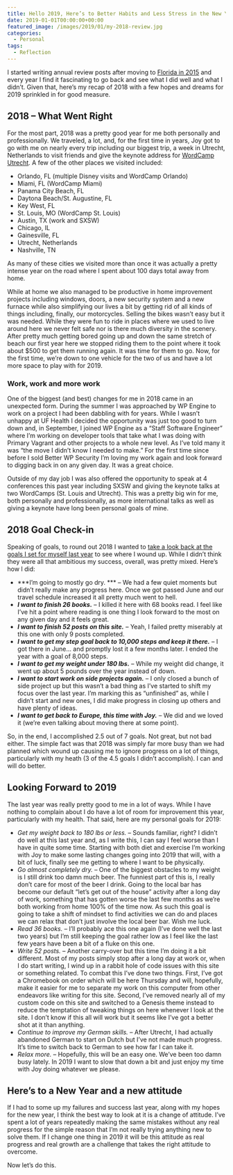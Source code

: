```yaml
---
title: Hello 2019, Here’s to Better Habits and Less Stress in the New Year
date: 2019-01-01T00:00:00+00:00
featured_image: /images/2019/01/my-2018-review.jpg
categories:
  - Personal
tags:
  - Reflection
---
```


I started writing annual review posts after moving to [Florida in 2015][1] and every year I find it fascinating to go back and see what I did well and what I didn’t. Given that, here’s my recap of 2018 with a few hopes and dreams for 2019 sprinkled in for good measure.

## 2018 – What Went Right

For the most part, 2018 was a pretty good year for me both personally and professionally. We traveled, a lot, and, for the first time in years, Joy got to go with me on nearly every trip including our biggest trip, a week in Utrecht, Netherlands to visit friends and give the keynote address for [WordCamp Utrecht][2]. A few of the other places we visited included:

* Orlando, FL (multiple Disney visits and WordCamp Orlando)
* Miami, FL (WordCamp Miami)
* Panama City Beach, FL
* Daytona Beach/St. Augustine, FL
* Key West, FL
* St. Louis, MO (WordCamp St. Louis)
* Austin, TX (work and SXSW)
* Chicago, IL
* Gainesville, FL
* Utrecht, Netherlands
* Nashville, TN

As many of these cities we visited more than once it was actually a pretty intense year on the road where I spent about 100 days total away from home.

While at home we also managed to be productive in home improvement projects including windows, doors, a new security system and a new furnace while also simplifying our lives a bit by getting rid of all kinds of things including, finally, our motorcycles. Selling the bikes wasn’t easy but it was needed. While they were fun to ride in places where we used to live around here we never felt safe nor is there much diversity in the scenery. After pretty much getting bored going up and down the same stretch of beach our first year here we stopped riding them to the point where it took about $500 to get them running again. It was time for them to go. Now, for the first time, we’re down to one vehicle for the two of us and have a lot more space to play with for 2019.

### Work, work and more work

One of the biggest (and best) changes for me in 2018 came in an unexpected form. During the summer I was approached by WP Engine to work on a project I had been dabbling with for years. While I wasn’t unhappy at UF Health I decided the opportunity was just too good to turn down and, in September, I joined WP Engine as a “Staff Software Engineer” where I’m working on developer tools that take what I was doing with Primary Vagrant and other projects to a whole new level. As I’ve told many it was “the move I didn’t know I needed to make.” For the first time since before I sold Better WP Security I’m loving my work again and look forward to digging back in on any given day. It was a great choice.

Outside of my day job I was also offered the opportunity to speak at 4 conferences this past year including SXSW and giving the keynote talks at two WordCamps (St. Louis and Utrecht). This was a pretty big win for me, both personally and professionally, as more international talks as well as giving a keynote have long been personal goals of mine.

## 2018 Goal Check-in

Speaking of goals, to round out 2018 I wanted to [take a look back at the goals I set for myself last year][3] to see where I wound up. While I didn’t think they were all that ambitious my success, overall, was pretty mixed. Here’s how I did:

* ***I’m going to mostly go dry. *** – We had a few quiet moments but didn’t really make any progress here. Once we got passed June and our travel schedule increased it all pretty much went to hell.
* ***I want to finish 26 books.*** – I killed it here with 68 books read. I feel like I’ve hit a point where reading is one thing I look forward to the most on any given day and it feels great.
* ***I want to finish 52 posts on this site.*** – Yeah, I failed pretty miserably at this one with only 9 posts completed.
* ***I want to get my step goal back to 10,000 steps and keep it there.*** – I got there in June… and promptly lost it a few months later. I ended the year with a goal of 8,000 steps.
* ***I want to get my weight under 180 lbs.*** – While my weight did change, it went up about 5 pounds over the year instead of down.
* ***I want to start work on side projects again.*** – I only closed a bunch of side project up but this wasn’t a bad thing as I’ve started to shift my focus over the last year. I’m marking this as “unfinished” as, while I didn’t start and new ones, I did make progress in closing up others and have plenty of ideas.
* ***I want to get back to Europe, this time with Joy.*** – We did and we loved it (we’re even talking about moving there at some point).

So, in the end, I accomplished 2.5 out of 7 goals. Not great, but not bad either. The simple fact was that 2018 was simply far more busy than we had planned which wound up causing me to ignore progress on a lot of things, particularly with my heath (3 of the 4.5 goals I didn’t accomplish). I can and will do better.

## Looking Forward to 2019

The last year was really pretty good to me in a lot of ways. While I have nothing to complain about I do have a lot of room for improvement this year, particularly with my health. That said, here are my personal goals for 2019:

* *Get my weight back to 180 lbs or less.* – Sounds familiar, right? I didn’t do well at this last year and, as I write this, I can say I feel worse than I have in quite some time. Starting with both diet and exercise I’m working with Joy to make some lasting changes going into 2019 that will, with a bit of luck, finally see me getting to where I want to be physically.
* *Go almost completely dry.* – One of the biggest obstacles to my weight is I still drink too damn much beer. The funniest part of this is, I really don’t care for most of the beer I drink. Going to the local bar has become our default “let’s get out of the house” activity after a long day of work, something that has gotten worse the last few months as we’re both working from home 100% of the time now. As such this goal is going to take a shift of mindset to find activities we can do and places we can relax that don’t just involve the local beer bar. Wish me luck.
* *Read 36 books.* – I’ll probably ace this one again (I’ve done well the last two years) but I’m still keeping the goal rather low as I feel like the last few years have been a bit of a fluke on this one.
* *Write 52 posts.* – Another carry-over but this time I’m doing it a bit different. Most of my posts simply stop after a long day at work or, when I do start writing, I wind up in a rabbit hole of code issues with this site or something related. To combat this I’ve done two things. First, I’ve got a Chromebook on order which will be here Thursday and will, hopefully, make it easier for me to separate my work on this computer from other endeavors like writing for this site. Second, I’ve removed nearly all of my custom code on this site and switched to a Genesis theme instead to reduce the temptation of tweaking things on here whenever I look at the site. I don’t know if this all will work but it seems like I’ve got a better shot at it than anything.
* *Continue to improve my German skills.* – After Utrecht, I had actually abandoned German to start on Dutch but I’ve not made much progress. It’s time to switch back to German to see how far I can take it.
* *Relax more.* – Hopefully, this will be an easy one. We’ve been too damn busy lately. In 2019 I want to slow that down a bit and just enjoy my time with Joy doing whatever we please.

## Here’s to a New Year and a new attitude

If I had to some up my failures and success last year, along with my hopes for the new year, I think the best way to look at it is a change of attitude. I’ve spent a lot of years repeatedly making the same mistakes without any real progress for the simple reason that I’m not really trying anything new to solve them. If I change one thing in 2019 it will be this attitude as real progress and real growth are a challenge that takes the right attitude to overcome.

Now let’s do this.

 [1]: /2016/01/the-year-without-beer/
 [2]: https://2018.utrecht.wordcamp.org/
 [3]: /2018/01/goodbye-2017-and-hello-2018-goals-hopes-and-spoiled-plans/